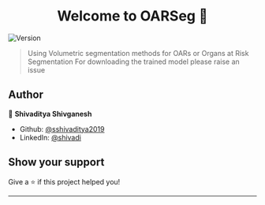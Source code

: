 <h1 align="center">Welcome to OARSeg 👋</h1>
<p>
  <img alt="Version" src="https://img.shields.io/badge/version-1.0.0-blue.svg?cacheSeconds=2592000" />
</p>

> Using Volumetric segmentation methods for OARs or Organs at Risk Segmentation
> For downloading the trained model please raise an issue

## Author

👤 **Shivaditya Shivganesh**

* Github: [@sshivaditya2019](https://github.com/sshivaditya2019)
* LinkedIn: [@shivadi](https://linkedin.com/in/shivadi)

## Show your support

Give a ⭐️ if this project helped you!

***

